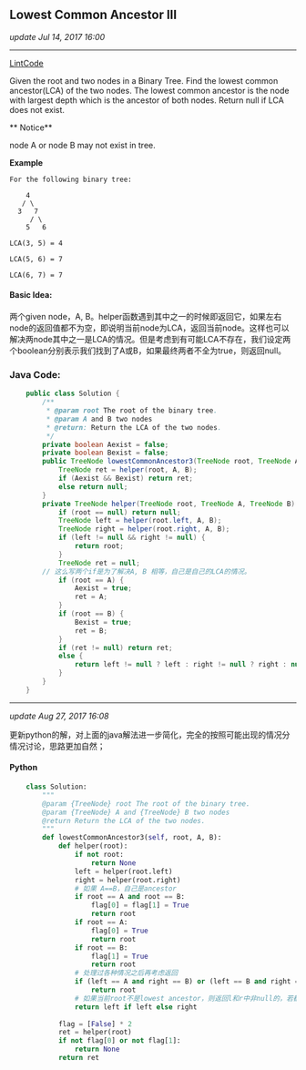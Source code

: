 ## Lowest Common Ancestor III
_update Jul 14, 2017 16:00_

---
[LintCode](http://www.lintcode.com/en/problem/lowest-common-ancestor-iii/)

Given the root and two nodes in a Binary Tree. Find the lowest common ancestor(LCA) of the two nodes.
The lowest common ancestor is the node with largest depth which is the ancestor of both nodes.
Return null if LCA does not exist.

** Notice**

node A or node B may not exist in tree.
  
**Example**

    For the following binary tree:
      
        4
       / \
      3   7
         / \
        5   6
        
    LCA(3, 5) = 4
      
    LCA(5, 6) = 7
      
    LCA(6, 7) = 7

#### Basic Idea:
两个given node，A, B。helper函数遇到其中之一的时候即返回它，如果左右node的返回值都不为空，即说明当前node为LCA，返回当前node。这样也可以解决两node其中之一是LCA的情况。但是考虑到有可能LCA不存在，我们设定两个boolean分别表示我们找到了A或B，如果最终两者不全为true，则返回null。

### Java Code:
```java
    public class Solution {
        /**
         * @param root The root of the binary tree.
         * @param A and B two nodes
         * @return: Return the LCA of the two nodes.
         */
        private boolean Aexist = false;
        private boolean Bexist = false;
        public TreeNode lowestCommonAncestor3(TreeNode root, TreeNode A, TreeNode B) {
            TreeNode ret = helper(root, A, B);
            if (Aexist && Bexist) return ret;
            else return null;
        }
        private TreeNode helper(TreeNode root, TreeNode A, TreeNode B) {
            if (root == null) return null;
            TreeNode left = helper(root.left, A, B);
            TreeNode right = helper(root.right, A, B);
            if (left != null && right != null) {
                return root;
            }
            TreeNode ret = null;
        // 这么写两个if是为了解决A, B 相等，自己是自己的LCA的情况。
            if (root == A) {
                Aexist = true;
                ret = A;
            }
            if (root == B) {
                Bexist = true;
                ret = B;
            }
            if (ret != null) return ret;
            else {
                return left != null ? left : right != null ? right : null;
            }
        }
    }
```

---
_update Aug 27, 2017  16:08_

更新python的解，对上面的java解法进一步简化，完全的按照可能出现的情况分情况讨论，思路更加自然；
#### Python
```python
    class Solution:
        """
        @param {TreeNode} root The root of the binary tree.
        @param {TreeNode} A and {TreeNode} B two nodes
        @return Return the LCA of the two nodes.
        """ 
        def lowestCommonAncestor3(self, root, A, B):
            def helper(root):
                if not root:
                    return None
                left = helper(root.left)
                right = helper(root.right)
                # 如果 A==B，自己是ancestor
                if root == A and root == B:
                    flag[0] = flag[1] = True
                    return root
                if root == A:
                    flag[0] = True
                    return root
                if root == B:
                    flag[1] = True
                    return root
                # 处理过各种情况之后再考虑返回
                if (left == A and right == B) or (left == B and right == A):
                    return root
                # 如果当前root不是lowest ancestor，则返回l和r中非null的，若都是null，则返回null
                return left if left else right
                
            flag = [False] * 2
            ret = helper(root)
            if not flag[0] or not flag[1]:
                return None
            return ret
```

